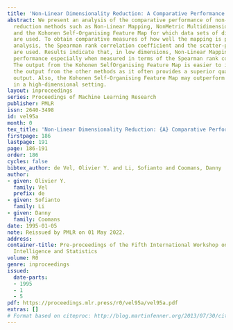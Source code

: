 ```yaml
---
title: 'Non-Linear Dimensionality Reduction: A Comparative Performance Analysis'
abstract: We present an analysis of the comparative performance of non-linear dimensionality
  reduction methods such as Non-Linear Mapping, NonMetric Multidimensional Scaling
  and the Kohonen Self-Organising Feature Map for which data sets of different dimensions
  are used. To obtain comparative measures of how well the mapping is performed, Procrustes
  analysis, the Spearman rank correlation coefficient and the scatter-plot diagram
  are used. Results indicate that, in low dimensions, Non-Linear Mapping has the best
  performance especially when measured in terms of the Spearman rank correlation coefficient.
  The output from the Kohonen SelfOrganising Feature Map is easier to interpret than
  the output from the other methods as it often provides a superior qualitative visual
  output. Also, the Kohonen Self-Organising Feature Map may outperform the other methods
  in a high-dimensional setting.
layout: inproceedings
series: Proceedings of Machine Learning Research
publisher: PMLR
issn: 2640-3498
id: vel95a
month: 0
tex_title: 'Non-Linear Dimensionality Reduction: {A} Comparative Performance Analysis'
firstpage: 186
lastpage: 191
page: 186-191
order: 186
cycles: false
bibtex_author: de Vel, Olivier Y. and Li, Sofianto and Coomans, Danny
author:
- given: Olivier Y.
  family: Vel
  prefix: de
- given: Sofianto
  family: Li
- given: Danny
  family: Coomans
date: 1995-01-05
note: Reissued by PMLR on 01 May 2022.
address:
container-title: Pre-proceedings of the Fifth International Workshop on Artificial
  Intelligence and Statistics
volume: R0
genre: inproceedings
issued:
  date-parts:
  - 1995
  - 1
  - 5
pdf: https://proceedings.mlr.press/r0/vel95a/vel95a.pdf
extras: []
# Format based on citeproc: http://blog.martinfenner.org/2013/07/30/citeproc-yaml-for-bibliographies/
---
```

